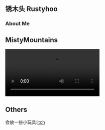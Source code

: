 ## 锈木头 Rustyhoo

### About Me


## MistyMountains
![Sample Video](vedio/Portfolio.mp4)


## Others

会放一些小玩具:[itch](https://hzzzz.itch.io/) 
